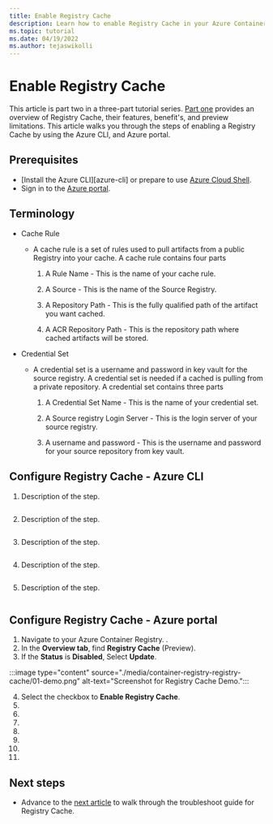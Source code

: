 ```yaml
---
title: Enable Registry Cache
description: Learn how to enable Registry Cache in your Azure Container Registry using Azure Cli, and Azure portal.
ms.topic: tutorial
ms.date: 04/19/2022
ms.author: tejaswikolli
---
```


# Enable Registry Cache

This article is part two in a three-part tutorial series. [Part one](tutorial-registry-cache.md) provides an overview of Registry Cache, their features, benefit's, and preview limitations. This article walks you through the steps of enabling a Registry Cache by using the Azure CLI, and Azure portal.

## Prerequisites

* [Install the Azure CLI][azure-cli] or prepare to use [Azure Cloud Shell](../cloud-shell/quickstart.md).
* Sign in to the [Azure portal](https://ms.portal.azure.com/). 


## Terminology 

- Cache Rule
    - A cache rule is a set of rules used to pull artifacts from a public Registry into your cache. A cache rule contains four parts
        
        1. A Rule Name - This is the name of your cache rule.

        2. A Source - This is the name of the Source Registry.

        3. A Repository Path - This is the fully qualified path of the artifact you want cached.

        4. A ACR Repository Path - This is the repository path where cached artifacts will be stored.

- Credential Set
    - A credential set is a username and password in key vault for the source registry. A credential set is needed if a cached is pulling from a private repository. A credential set contains three parts

        1. A Credential Set Name - This is the name of your credential set.

        2. A Source registry Login Server - This is the login server of your source registry.

        3. A username and password - This is the username and password for your source repository from key vault.

## Configure Registry Cache - Azure CLI

1. Description of the step.

    ```azurecli-interactive

    ```

2. Description of the step.

    ```azurecli-interactive

    ```

3. Description of the step.

    ```azurecli-interactive

    ```

4. Description of the step.

    ```azurecli-interactive

    ```
5. Description of the step.

    ```azurecli-interactive

    ```

## Configure Registry Cache - Azure portal

1. Navigate to your Azure Container Registry. . 
2. In the **Overview tab**, find **Registry Cache** (Preview).
3. If the **Status** is **Disabled**, Select **Update**.



:::image type="content" source="./media/container-registry-registry-cache/01-demo.png" alt-text="Screenshot for Registry Cache Demo.":::



4. Select the checkbox to **Enable Registry Cache**.
1. 
1. 
1. 
1. 
1. 
1. 
1. 

## Next steps

* Advance to the [next article](tutorial-troubleshoot-registry-cache.md) to walk through the troubleshoot guide for Registry Cache.